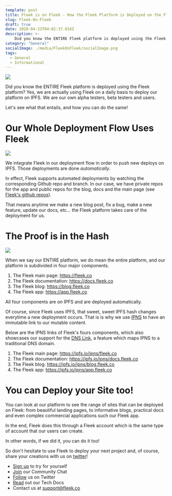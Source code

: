 ```yaml
---
template: post
title: Fleek is on Fleek - How the Fleek Platform is Deployed on the Fleek Platform
slug: Fleek-On-Fleek
draft: true
date: 2020-04-23T04:02:37.816Z
description: >-
    Did you know the ENTIRE Fleek platform is deployed using the Fleek platform?
category: "General"
socialImage: ./media/FleekOnFleek/socialImage.png
tags:
  - General
  - Informational
---
```


![](./media/FleekOnFleek/socialImage.png)



Did you know the ENTIRE Fleek platform is deployed using the Fleek platform? Yes, we are actually using Fleek on a daily basis to deploy our platform on IPFS. We are our own alpha testers, beta testers and users.

Let's see what that entails, and how you can do the same!


# Our Whole Deployment Flow Uses Fleek

![](./media/FleekOnFleek/meme.jpg)


We integrate Fleek in our deployment flow in order to push new deploys on IPFS. Those deployments are done *automatically*.

In effect, Fleek supports automated deployments by watching the corresponding Github repo and branch. In our case, we have private repos for the app and public repos for the blog, docs and the main page (see [Fleek's github repos](https://github.com/FleekHQ)).


That means anytime we make a new blog post, fix a bug, make a new feature, update our docs, etc... the Fleek platform takes care of the deployment for us.

# The Proof is in the Hash

![](./media/FleekOnFleek/meme2.jpg)

When we say our ENTIRE platform, we do mean the entire platform, and our platform is subdivided in four major components.

1. The Fleek main page: <https://fleek.co>
2. The Fleek documentation: <https://docs.fleek.co>
3. The Fleek blog: <https://blog.fleek.co>
4. The Fleek app: <https://app.fleek.co>

All four components are on IPFS and are deployed automatically.

Of course, since Fleek uses IPFS, that sweet, sweet IPFS hash changes everytime a new deployment occurs. That is is why we use [IPNS](https://docs.ipfs.io/guides/concepts/ipns/) to have an immutable link to our mutable content.

Below are the IPNS links of Fleek's fours components, which also showcases our support for the [DNS Link](https://dnslink.io/), a feature which maps IPNS to a traditional DNS domain.

1. The Fleek main page: <https://ipfs.io/ipns/fleek.co>
2. The Fleek documentation: <https://ipfs.io/ipns/docs.fleek.co>
3. The Fleek blog: <https://ipfs.io/ipns/blog.fleek.co>
4. The Fleek app: <https://ipfs.io/ipns/app.fleek.co>

# You can Deploy your Site too!

You can look at our platform to see the range of sites that can be deployed on Fleek: from beautiful landing pages, to informative blogs, practical docs and even complex commercial applications such our Fleek app.

In the end, Fleek does this through a Fleek account which is the same type of account that our users can create.

In other words, if we did it, you can do it too!

So don't hesitate to use Fleek to deploy your next project and, of course, share your creations with us on [twitter](https://twitter.com/FleekHQ)!

* [Sign up](https://app.fleek.co) to try for yourself
* [Join](https://join.slack.com/t/fleek-public/shared_invite/zt-bxna7y1d-PbVdut4rgHt5jM6Zjg9g9A) our Community Chat
* [Follow](https://twitter.com/FleekHQ) us on Twitter
* [Read](https://docs.fleek.co/) out our Tech Docs
* Contact us at support@fleek.co 